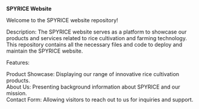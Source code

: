 <b>SPYRICE Website</b>

Welcome to the SPYRICE website repository!

Description:
The SPYRICE website serves as a platform to showcase our products and services related to rice cultivation and farming technology. This repository contains all the necessary files and code to deploy and maintain the SPYRICE website.

Features:

Product Showcase: Displaying our range of innovative rice cultivation products.<br>
About Us: Presenting background information about SPYRICE and our mission.<br>
Contact Form: Allowing visitors to reach out to us for inquiries and support.
